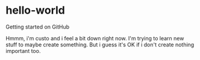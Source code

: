 # hello-world
Getting started on GitHub

Hmmm, i'm custo and i feel a bit down right now. I'm trying to learn new stuff to maybe create something.
But i guess it's OK if i don't create nothing important too.
